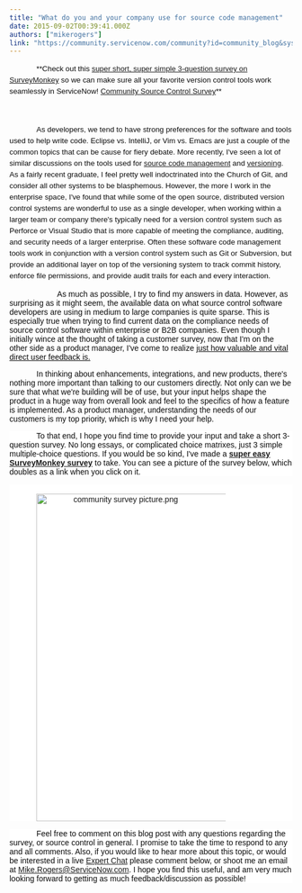 ```yaml
---
title: "What do you and your company use for source code management"
date: 2015-09-02T00:39:41.000Z
authors: ["mikerogers"]
link: "https://community.servicenow.com/community?id=community_blog&sys_id=df5eeaaddbd0dbc01dcaf3231f9619f4"
---
```

<p style="margin-bottom: .0001pt; text-indent: .5in;"><span style="color: #0d0d0d; font-family: Arial; text-indent: 0.5in; font-size: 10pt; line-height: 1.5em;">**Check out this <a title=".zoomerang.com/r/WJXK5ZT" href="https://s.zoomerang.com/r/WJXK5ZT">super short, super simple 3-question survey on SurveyMonkey</a> so we can make sure all your favorite version control tools work seamlessly in ServiceNow! <a href="https://s.zoomerang.com/r/WJXK5ZT" title="https://s.zoomerang.com/r/WJXK5ZT">Community Source Control Survey</a>**</span></p><p style="margin-bottom: .0001pt; text-indent: .5in;"><span style="color: #0d0d0d; font-family: Arial; text-indent: 0.5in; font-size: 10pt; line-height: 1.5em;"><br/></span></p><p style="margin-bottom: .0001pt; text-indent: .5in;"><span style="color: #0d0d0d; font-family: Arial; text-indent: 0.5in; font-size: 10pt; line-height: 1.5em;">As developers, we tend to have strong preferences for the software and tools used to help write code. Eclipse vs. IntelliJ, or Vim vs. Emacs are just a couple of the common topics that can be cause for fiery debate. More recently, I've seen a lot of similar discussions on the tools used for </span><a title="n.wikipedia.org/wiki/Software_configuration_management" href="https://en.wikipedia.org/wiki/Software_configuration_management" style="font-family: Arial; text-indent: 0.5in; font-size: 10pt; line-height: 1.5em;">source code management</a><span style="color: #0d0d0d; font-family: Arial; text-indent: 0.5in; font-size: 10pt; line-height: 1.5em;"> and </span><a title="n.wikipedia.org/wiki/Revision_control" href="https://en.wikipedia.org/wiki/Revision_control" style="font-family: Arial; text-indent: 0.5in; font-size: 10pt; line-height: 1.5em;">versioning</a><span style="color: #0d0d0d; font-family: Arial; text-indent: 0.5in; font-size: 10pt; line-height: 1.5em;">. As a fairly recent graduate, I feel pretty well indoctrinated into the Church of Git, and consider all other systems to be blasphemous. However, the more I work in the enterprise space, I've found that while some of the open source, distributed version control systems are wonderful to use as a single developer, when working within a larger team or company there's typically need for a version control system such as Perforce or Visual Studio that is more capable of meeting the compliance, auditing, and security needs of a larger enterprise. Often these software code management tools work in conjunction with a version control system such as Git or Subversion, but provide an additional layer on top of the versioning system to track commit history, enforce file permissions, and provide audit trails for each and every interaction.</span></p><p style="margin-bottom: .0001pt;"><span style="font-family: Arial; color: #0d0d0d;">                       As much as possible, I try to find my answers in data. However, as surprising as it might seem, the available data on what source control software developers are using in medium to large companies is quite sparse. This is especially true when trying to find current data on the compliance needs of source control software within enterprise or B2B companies. Even though I initially wince at the thought of taking a customer survey, now that I'm on the other side as a product manager, I've come to realize <span style="text-decoration: underline;">just how valuable and vital direct user feedback is.</span></span></p><p style="margin-bottom: .0001pt; text-indent: .5in;"><span style="color: #0d0d0d; font-family: Arial;">In thinking about enhancements, integrations, and new products, there's nothing more important than talking to our customers directly. Not only can we be sure that what we're building will be of use, but your input helps shape the product in a huge way from overall look and feel to the specifics of how a feature is implemented. As a product manager, understanding the needs of our customers is my top priority, which is why I need your help. </span></p><p style="margin-bottom: .0001pt; text-indent: .5in; background: white;"><span style="font-family: Arial; color: #0d0d0d;">To that end, I hope you find time to provide your input and take a short 3-question survey. No long essays, or complicated choice matrixes, just 3 simple multiple-choice questions. If you would be so kind, I've made a <a href="https://s.zoomerang.com/s/WJXK5ZT"><strong>super easy SurveyMonkey survey</strong></a> to take. You can see a picture of the survey below, which doubles as a link when you click on it. </span></p><p style="margin-bottom: .0001pt; text-indent: .5in; background: white;">                                                           <span style="font-family: Arial; color: #0d0d0d;"><a href="https://s.zoomerang.com/s/WJXK5ZT"><img   alt="community survey picture.png" class="image-0 jive-image" height="582" src="d9251486dbd05344e9737a9e0f96198e.iix" style="height: 581.694915254237px; width: 385px;" width="385"/></a><br/></span></p><p></p><p style="margin-bottom: .0001pt; text-indent: .5in; background: white;"><span style="font-family: Arial; color: #0d0d0d;">Feel free to comment on this blog post with any questions regarding the survey, or source control in general. I promise to take the time to respond to any and all comments. Also, if you would like to hear more about this topic, or would be interested in a live <a title="" _jive_internal="true" href="/community?id=community_forum&sys_id=d6295a2ddbd897c068c1fb651f9619f1">Expert Chat</a> please comment below, or shoot me an email at </span><span style="font-family: Arial; color: #0d0d0d;"><a title="ke.Rogers@ServiceNow.com" href="mailto:Mike.Rogers@ServiceNow.com">Mike.Rogers@ServiceNow.com</a></span><span style="font-family: Arial; color: #0d0d0d;">. I hope you find this useful, and am very much looking forward to getting as much feedback/discussion as possible! </span></p>